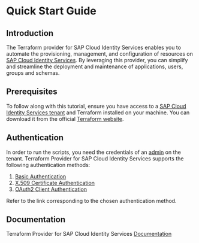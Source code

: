 # Quick Start Guide

## Introduction

The Terraform provider for SAP Cloud Identity Services enables you to automate the provisioning, management, and configuration of resources on [SAP Cloud Identity Services](https://help.sap.com/docs/cloud-identity-services?locale=en-US). By leveraging this provider, you can simplify and streamline the deployment and maintenance of applications, users, groups and schemas.

## Prerequisites

To follow along with this tutorial, ensure you have access to a [SAP Cloud Identity Services tenant](https://help.sap.com/docs/cloud-identity-services/cloud-identity-services/get-your-tenant?locale=en-US) and Terraform installed on your machine. You can download it from the official [Terraform website](https://developer.hashicorp.com/terraform/downloads).

## Authentication

In order to run the scripts, you need the credentials of an [admin](https://help.sap.com/docs/cloud-identity-services/cloud-identity-services/activate-your-account?locale=en-US) on the tenant. Terraform Provider for SAP Cloud Identity Services supports the following authentication methods:

1. [Basic Authentication](./basic_auth.md) 
2. [X.509 Certificate Authentication](cert_auth.md)
3. [OAuth2 Client Authentication](./secret_auth.md)

Refer to the link corresponding to the chosen authentication method.


## Documentation

Terraform Provider for SAP Cloud Identity Services [Documentation](https://registry.terraform.io/providers/SAP/sap-cloud-identity-services/latest/docs)
